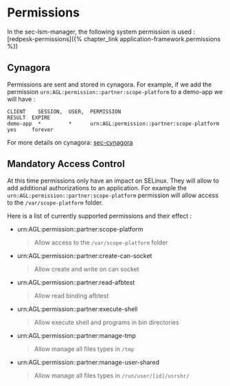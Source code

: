 # Permissions

In the sec-lsm-manager, the following system permission is used : [redpesk-permissions]({% chapter_link application-framework.permissions %})

## Cynagora

Permissions are sent and stored in cynagora.
For example, if we add the permission `urn:AGL:permission::partner:scope-platform`
to a demo-app we will have :

```
CLIENT    SESSION,  USER,  PERMISSION                                  RESULT  EXPIRE
demo-app  *         *      urn:AGL:permission::partner:scope-platform  yes     forever
```

For more details on cynagora: [sec-cynagora](https://github.com/redpesk-core/sec-cynagora)

## Mandatory Access Control

At this time permissions only have an impact on SELinux.
They will allow to add additional authorizations to an application.
For example the `urn:AGL:permission::partner:scope-platform` permission will allow access to the `/var/scope-platform` folder.

Here is a list of currently supported permissions and their effect :

- urn:AGL:permission::partner:scope-platform
  > Allow access to the `/var/scope-platform` folder
- urn:AGL:permission::partner:create-can-socket
  > Allow create and write on can socket
- urn:AGL:permission::partner:read-afbtest
  > Allow read binding afbtest
- urn:AGL:permission::partner:execute-shell
  > Allow execute shell and programs in bin directories
- urn:AGL:permission::partner:manage-tmp
  > Allow manage all files types in `/tmp`
- urn:AGL:permission::partner:manage-user-shared
  > Allow manage all files types in `/run/user/[id]/usrshr/`
